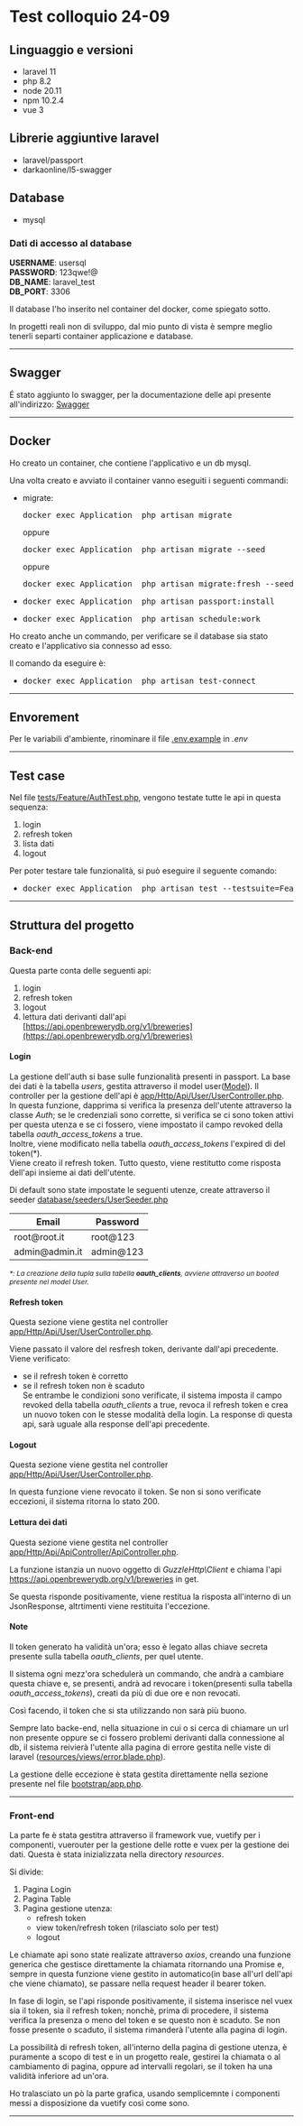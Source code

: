 # Test colloquio 24-09

## Linguaggio e versioni

- laravel 11
- php 8.2
- node 20.11
- npm 10.2.4
- vue 3


## Librerie aggiuntive laravel

- laravel/passport
- darkaonline/l5-swagger

## Database

- mysql

### Dati di accesso al database

<strong>USERNAME</strong>: usersql<br />
<strong>PASSWORD</strong>: 123qwe!@<br />
<strong>DB_NAME</strong>: laravel_test<br />
<strong>DB_PORT</strong>: 3306<br />

Il database l'ho inserito nel container del docker, come spiegato sotto.

In progetti reali non di sviluppo, dal mio punto di vista è sempre meglio tenerli separti container applicazione e database.

***

## Swagger

É stato aggiunto lo swagger, per la documentazione delle api presente all'indirizzo:
[Swagger]({host}/swagger/documentation)

***

## Docker
Ho creato un container, che contiene l'applicativo e un db mysql.

Una volta creato e avviato il container vanno eseguiti i seguenti commandi:

- migrate:
  <pre>docker exec Application  php artisan migrate</pre>
  oppure
  <pre>docker exec Application  php artisan migrate --seed</pre>
  oppure  
  <pre>docker exec Application  php artisan migrate:fresh --seed</pre>
- <pre>docker exec Application  php artisan passport:install</pre>
- <pre>docker exec Application  php artisan schedule:work</pre>

Ho creato anche un commando, per verificare se il database sia stato creato e l'applicativo sia connesso ad esso.

Il comando da eseguire è:

- <pre>docker exec Application  php artisan test-connect</pre>

***

## Envorement

Per le variabili d'ambiente, rinominare il file [.env.example](.env.example) in <i>.env</i>

***

## Test case

Nel file [tests/Feature/AuthTest.php](AuthTest.php), vengono testate tutte le api in questa sequenza:
1. login
2. refresh token
3. lista dati
4. logout

Per poter testare tale funzionalità, si può eseguire il seguente comando:

- <pre>docker exec Application  php artisan test --testsuite=Feature</pre>

***

## Struttura del progetto

### Back-end

Questa parte conta delle seguenti api:

1. login 
2. refresh token
3. logout
4. lettura dati derivanti dall'api [https://api.openbrewerydb.org/v1/breweries](https://api.openbrewerydb.org/v1/breweries)

#### Login

La gestione dell'auth si base sulle funzionalità presenti in passport.
La base dei dati è la tabella <i>users</i>, gestita attraverso il model user(<a href="app/Models/User.php">Model</a>).
Il controller per la gestione dell'api è [app/Http/Api/User/UserController.php](UserController.php@login).<br />
In questa funzione, dapprima si verifica la presenza dell'utente attraverso la classe <i>Auth</i>; 
se le credenziali sono corrette, si verifica se ci sono token attivi per questa utenza e se ci fossero, viene impostato il campo  revoked della tabella <i>oauth_access_tokens</i> a true. <br />
Inoltre, viene modificato nella tabella <i>oauth_access_tokens</i> l'expired di del token(*).<br />
Viene creato il refresh token.
Tutto questo, viene restitutto come risposta dell'api insieme ai dati dell'utente.<br />

Di default sono state impostate le seguenti utenze, create attraverso il seeder [database/seeders/UserSeeder.php](UserSeeder.php)

<table>
<thead>
<tr>
<th>Email</th>
<th>Password</th>
</tr>
</thead>
<tbody>
<tr>
<td>root@root.it</td>
<td>root@123</td>
</tr>
<tr>
<td>admin@admin.it</td>
<td>admin@123</td>
</tr>
</tbody>
</table>

<i style="font-size:12px">*: La creazione della tupla sulla tabella <strong>oauth_clients</strong>, avviene attraverso un booted presente nel model User.</i>

#### Refresh token

Questa sezione viene gestita nel controller [app/Http/Api/User/UserController.php](UserController.php@refresh). 

Viene passato il valore del resfresh token, derivante dall'api precedente.
Viene verificato:
- se il refresh token è corretto
- se il refresh token non è scaduto <br />
Se entrambe le condizioni sono verificate, il sistema imposta il campo revoked della tabella <i>oauth_clients</i> a true, revoca il refresh token e crea un nuovo token con le stesse modalità della login.
La response di questa api, sarà uguale alla response dell'api precedente.

#### Logout
Questa sezione viene gestita nel controller [app/Http/Api/User/UserController.php](UserController.php@logout).

In questa funzione viene revocato il token.
Se non si sono verificate eccezioni, il sistema ritorna lo stato 200.

#### Lettura dei dati

Questa sezione viene gestita nel controller [app/Http/Api/ApiController/ApiController.php](ApiController.php@get_list).

La funzione istanzia un nuovo oggetto di <i>GuzzleHttp\Client</i>  e chiama l'api https://api.openbrewerydb.org/v1/breweries in get.

Se questa risponde positivamente, viene restitua la risposta all'interno di un JsonResponse, altrtimenti viene restituita l'eccezione.

#### Note

Il token generato ha validità un'ora; esso è legato allas chiave secreta presente sulla tabella <i>oauth_clients</i>, per quel utente.

Il sistema ogni mezz'ora schedulerà un commando, che andrà a cambiare questa chiave e, se presenti, andrà ad revocare i token(presenti sulla tabella <i>oauth_access_tokens</i>), creati da più di due ore e non revocati.

Così facendo, il token che si sta utilizzando non sarà più buono.

Sempre lato backe-end, nella situazione in cui o si cerca di chiamare un url non presente oppure se ci fossero problemi derivanti dalla connessione al db, il sistema reivierà l'utente alla pagina di errore gestita nelle viste di laravel ([resources/views/error.blade.php](error)).

La gestione delle eccezione è stata gestita direttamente nella sezione presente nel file [bootstrap/app.php](app.php).

---


### Front-end

La parte fe è stata gestitra attraverso il framework vue, vuetify per i componenti, vuerouter per la gestione delle rotte e vuex per la gestione dei dati.
Questa è stata inizializzata nella directory <i>resources</i>.<br />

Si divide:

1. Pagina Login
2. Pagina Table
3. Pagina gestione utenza:
   - refresh token
   - view token/refresh token (rilasciato solo per test)
   - logout

Le chiamate api sono state realizate attraverso <i>axios</i>, creando una funzione generica che gestisce direttamente la chiamata ritornando una Promise e, sempre in questa funzione viene gestito in automatico(in base all'url dell'api che viene chiamato), se passare nella request header il bearer token.

In fase di login, se l'api risponde positivamente, il sistema inserisce nel vuex sia il token, sia il refresh token; nonchè, prima di procedere, il sistema verifica la presenza o meno del token e se questo non è scaduto. Se non fosse presente o scaduto, il sistema rimanderà l'utente alla pagina di login.

La possibilità di refresh token, all'interno della pagina di gestione utenza, è puramente a scopo di test e in un progetto reale, gestirei la chiamata o al cambiamento di pagina, oppure ad intervalli regolari, se il token ha una validità inferiore ad un'ora. 

Ho tralasciato un pò la parte grafica, usando semplicemnte i componenti messi a disposizione da vuetify così come sono.

***



